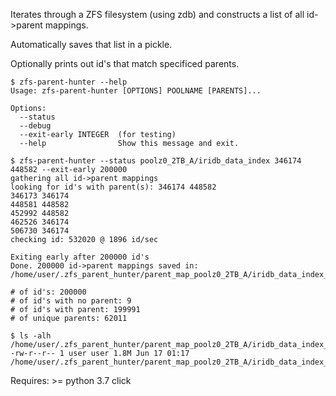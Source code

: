 Iterates through a ZFS filesystem (using zdb) and constructs a list of all id->parent mappings.

Automatically saves that list in a pickle.

Optionally prints out id's that match specificed parents.


```
$ zfs-parent-hunter --help
Usage: zfs-parent-hunter [OPTIONS] POOLNAME [PARENTS]...

Options:
  --status
  --debug
  --exit-early INTEGER  (for testing)
  --help                Show this message and exit.

$ zfs-parent-hunter --status poolz0_2TB_A/iridb_data_index 346174 448582 --exit-early 200000
gathering all id->parent mappings
looking for id's with parent(s): 346174 448582
346173 346174
448581 448582
452992 448582
462526 346174
506730 346174
checking id: 532020 @ 1896 id/sec

Exiting early after 200000 id's
Done. 200000 id->parent mappings saved in:
/home/user/.zfs_parent_hunter/parent_map_poolz0_2TB_A/iridb_data_index_1560759374.1333466_3128_.pickle

# of id's: 200000
# of id's with no parent: 9
# of id's with parent: 199991
# of unique parents: 62011

$ ls -alh /home/user/.zfs_parent_hunter/parent_map_poolz0_2TB_A/iridb_data_index_1560759374.1333466_3128_.pickle
-rw-r--r-- 1 user user 1.8M Jun 17 01:17 /home/user/.zfs_parent_hunter/parent_map_poolz0_2TB_A/iridb_data_index_1560759374.1333466_3128_.pickle

```

Requires:
    >= python 3.7
    click

